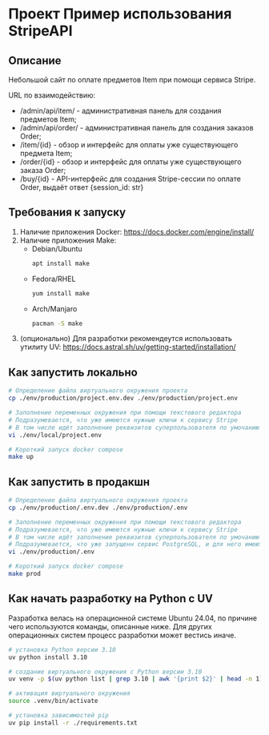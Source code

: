 # Проект Пример использования StripeAPI
## Описание
Небольшой сайт по оплате предметов Item при помощи сервиса Stripe.

URL по взаимодействию:

- /admin/api/item/ - административная панель для создания предметов Item;
- /admin/api/order/ - административная панель для создания заказов Order;
- /item/{id} - обзор и интерфейс для оплаты уже существующего предмета Item;
- /order/{id} - обзор и интерфейс для оплаты уже существующего заказа Order;
- /buy/{id} - API-интерфейс для создания Stripe-сессии по оплате Order, выдаёт ответ {session_id: str}

## Требования к запуску
1. Наличие приложения Docker: https://docs.docker.com/engine/install/
2. Наличие приложения Make:
    - Debian/Ubuntu
        ```sh
        apt install make
        ```
    - Fedora/RHEL
        ```sh
        yum install make
        ```
    - Arch/Manjaro
        ```sh
        pacman -S make
        ```
3. (опционально) Для разработки рекомендеутся использовать утилиту UV: https://docs.astral.sh/uv/getting-started/installation/

## Как запустить локально
```sh
# Определение файла виртуального окружения проекта
cp ./env/production/project.env.dev ./env/production/project.env

# Заполнение переменных окружения при помощи текстового редактора
# Подразумевается, что уже имеются нужные ключи к сервису Stripe
# В том числе идёт заполнение реквизитов суперпользователя по умочанию
vi ./env/local/project.env

# Короткий запуск docker compose
make up
```

## Как запустить в продакшн
```sh
# Определение файла виртуального окружения проекта
cp ./env/production/.env.dev ./env/production/.env

# Заполнение переменных окружения при помощи текстового редактора
# Подразумевается, что уже имеются нужные ключи к сервису Stripe
# В том числе идёт заполнение реквизитов суперпользователя по умочанию
# Подразумевается, что уже запущенн сервис PostgreSQL, и для него имеются соответствующие реквизиты
vi ./env/production/.env

# Короткий запуск docker compose
make prod
```

## Как начать разработку на Python с UV
Разработка велась на операционной системе Ubuntu 24.04, по причине чего используются команды, описанные ниже. Для других операционных систем процесс разработки может вестись иначе.
```sh
# установка Python версии 3.10
uv python install 3.10

# создание виртуального окружения с Python версии 3.10
uv venv -p $(uv python list | grep 3.10 | awk '{print $2}' | head -n 1)

# активация виртуального окружения
source .venv/bin/activate

# установка зависимостей pip
uv pip install -r ./requirements.txt
```
